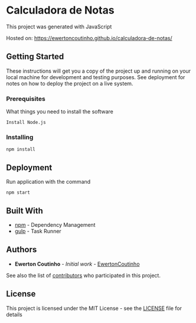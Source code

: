 # Calculadora de Notas

This project was generated with JavaScript

Hosted on: https://ewertoncoutinho.github.io/calculadora-de-notas/

## Getting Started

These instructions will get you a copy of the project up and running on your local machine for development and testing purposes. See deployment for notes on how to deploy the project on a live system.

### Prerequisites

What things you need to install the software

```
Install Node.js
```

### Installing

```
npm install
```

## Deployment

Run application with the command

```
npm start
```

## Built With

* [npm](https://www.npmjs.com) - Dependency Management
* [gulp](https://gulpjs.com/) - Task Runner

## Authors

* **Ewerton Coutinho** - *Initial work* - [EwertonCoutinho](https://github.com/EwertonCoutinho)

See also the list of [contributors](https://github.com/ewertoncoutinho/calculadora-de-notas/graphs/contributors) who participated in this project.

## License

This project is licensed under the MIT License - see the [LICENSE](LICENSE) file for details